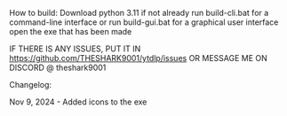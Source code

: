 How to build:
Download python 3.11 if not already
run build-cli.bat for a command-line interface or run build-gui.bat for a graphical user interface
open the exe that has been made

IF THERE IS ANY ISSUES, PUT IT IN https://github.com/THESHARK9001/ytdlp/issues OR MESSAGE ME ON DISCORD @ theshark9001


Changelog:

Nov 9, 2024 -
Added icons to the exe
